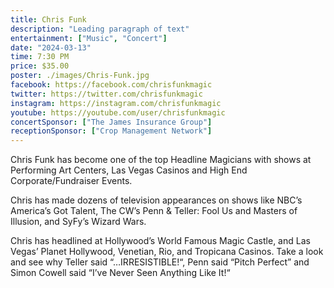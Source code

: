 ```yaml
---
title: Chris Funk
description: "Leading paragraph of text"
entertainment: ["Music", "Concert"]
date: "2024-03-13"
time: 7:30 PM
price: $35.00
poster: ./images/Chris-Funk.jpg
facebook: https://facebook.com/chrisfunkmagic
twitter: https://twitter.com/chrisfunkmagic
instagram: https://instagram.com/chrisfunkmagic
youtube: https://youtube.com/user/chrisfunkmagic
concertSponsor: ["The James Insurance Group"]
receptionSponsor: ["Crop Management Network"]
---
```



Chris Funk has become one of the top Headline Magicians with shows at Performing Art Centers, Las Vegas Casinos and High End Corporate/Fundraiser Events.

Chris has made dozens of television appearances on shows like NBC’s America’s Got Talent, The CW’s Penn & Teller: Fool Us and Masters of Illusion, and SyFy’s Wizard Wars.

Chris has headlined at Hollywood’s World Famous Magic Castle, and Las Vegas’ Planet Hollywood, Venetian, Rio, and Tropicana Casinos.  Take a look and see why Teller said “…IRRESISTIBLE!“, Penn said “Pitch Perfect” and Simon Cowell said “I’ve Never Seen Anything Like It!“